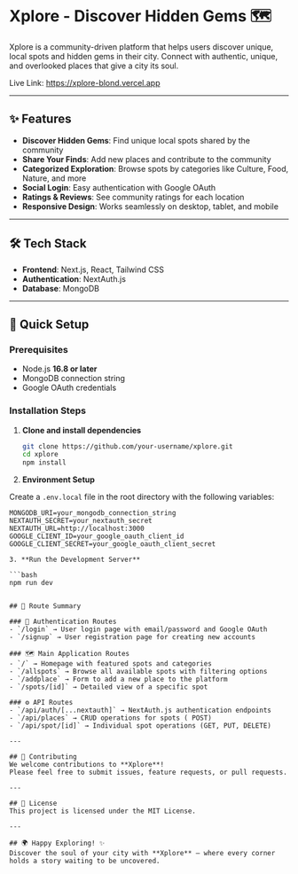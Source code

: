 # Xplore - Discover Hidden Gems 🗺️

Xplore is a community-driven platform that helps users discover unique, local spots and hidden gems in their city. Connect with authentic, unique, and overlooked places that give a city its soul.

Live Link: https://xplore-blond.vercel.app

---

## ✨ Features
- **Discover Hidden Gems**: Find unique local spots shared by the community  
- **Share Your Finds**: Add new places and contribute to the community  
- **Categorized Exploration**: Browse spots by categories like Culture, Food, Nature, and more  
- **Social Login**: Easy authentication with Google OAuth  
- **Ratings & Reviews**: See community ratings for each location  
- **Responsive Design**: Works seamlessly on desktop, tablet, and mobile  

---

## 🛠️ Tech Stack
- **Frontend**: Next.js, React, Tailwind CSS  
- **Authentication**: NextAuth.js  
- **Database**: MongoDB  

---

## 🚀 Quick Setup

### Prerequisites
- Node.js **16.8 or later**  
- MongoDB connection string  
- Google OAuth credentials  

### Installation Steps
1. **Clone and install dependencies**
   ```bash
   git clone https://github.com/your-username/xplore.git
   cd xplore
   npm install

 2. **Environment Setup**

Create a `.env.local` file in the root directory with the following variables:

```env
MONGODB_URI=your_mongodb_connection_string
NEXTAUTH_SECRET=your_nextauth_secret
NEXTAUTH_URL=http://localhost:3000
GOOGLE_CLIENT_ID=your_google_oauth_client_id
GOOGLE_CLIENT_SECRET=your_google_oauth_client_secret

3. **Run the Development Server**

```bash
npm run dev


## 📁 Route Summary

### 🔐 Authentication Routes
- `/login` → User login page with email/password and Google OAuth  
- `/signup` → User registration page for creating new accounts  

### 🗺️ Main Application Routes
- `/` → Homepage with featured spots and categories  
- `/allspots` → Browse all available spots with filtering options  
- `/addplace` → Form to add a new place to the platform  
- `/spots/[id]` → Detailed view of a specific spot  

### ⚙️ API Routes
- `/api/auth/[...nextauth]` → NextAuth.js authentication endpoints  
- `/api/places` → CRUD operations for spots ( POST)  
- `/api/spot/[id]` → Individual spot operations (GET, PUT, DELETE)  

---

## 🌟 Contributing
We welcome contributions to **Xplore**!  
Please feel free to submit issues, feature requests, or pull requests.

---

## 📌 License
This project is licensed under the MIT License.

---

## 🌍 Happy Exploring! ✨
Discover the soul of your city with **Xplore** — where every corner holds a story waiting to be uncovered.

